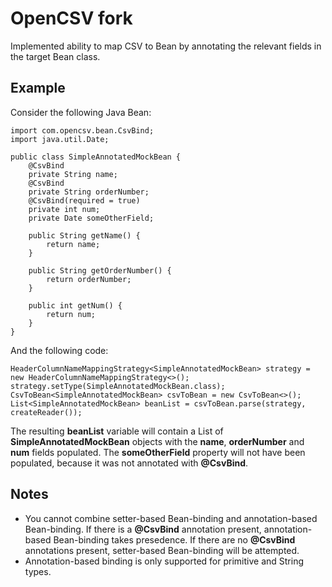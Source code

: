 OpenCSV fork
===================
Implemented ability to map CSV to Bean by annotating the relevant fields in the target Bean class.

Example
-------------
Consider the following Java Bean:

~~~~~~
import com.opencsv.bean.CsvBind;
import java.util.Date;

public class SimpleAnnotatedMockBean {
	@CsvBind
	private String name;
	@CsvBind
	private String orderNumber;
	@CsvBind(required = true)
	private int num;
	private Date someOtherField;
	
    public String getName() {
        return name;
    }

    public String getOrderNumber() {
        return orderNumber;
    }

    public int getNum() {
        return num;
    }
}
~~~~~~

And the following code:

~~~~~~
HeaderColumnNameMappingStrategy<SimpleAnnotatedMockBean> strategy = new HeaderColumnNameMappingStrategy<>();
strategy.setType(SimpleAnnotatedMockBean.class);
CsvToBean<SimpleAnnotatedMockBean> csvToBean = new CsvToBean<>();
List<SimpleAnnotatedMockBean> beanList = csvToBean.parse(strategy, createReader());
~~~~~~

The resulting **beanList** variable will contain a List of **SimpleAnnotatedMockBean** objects with the **name**, **orderNumber** and **num** fields populated. The **someOtherField** property will not have been populated, because it was not annotated with **@CsvBind**.

Notes
-------------
* You cannot combine setter-based Bean-binding and annotation-based Bean-binding. If there is a **@CsvBind** annotation present, annotation-based Bean-binding takes presedence. If there are no **@CsvBind** annotations present, setter-based Bean-binding will be attempted.
* Annotation-based binding is only supported for primitive and String types.